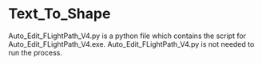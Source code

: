 # Text_To_Shape
Auto_Edit_FLightPath_V4.py is a python file which contains the script for Auto_Edit_FLightPath_V4.exe. Auto_Edit_FLightPath_V4.py 
is not needed to run the process.

